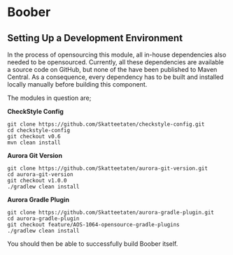 # Boober

## Setting Up a Development Environment

In the process of opensourcing this module, all in-house dependencies also needed to be opensourced. Currently,
all these dependencies are available a source code on GitHub, but none of the have been published to
Maven Central. As a consequence, every dependency has to be built and installed locally manually before
building this component.

The modules in question are;

**CheckStyle Config**

    git clone https://github.com/Skatteetaten/checkstyle-config.git
    cd checkstyle-config
    git checkout v0.6
    mvn clean install

**Aurora Git Version**

    git clone https://github.com/Skatteetaten/aurora-git-version.git
    cd aurora-git-version
    git checkout v1.0.0
    ./gradlew clean install

**Aurora Gradle Plugin**

    git clone https://github.com/Skatteetaten/aurora-gradle-plugin.git
    cd aurora-gradle-plugin
    git checkout feature/AOS-1064-opensource-gradle-plugins
    ./gradlew clean install
  
You should then be able to successfully build Boober itself.
  